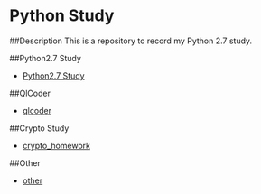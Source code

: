 # Python Study
##Description
This is a repository to record my Python 2.7 study.

##Python2.7 Study
- [Python2.7 Study](study)

##QlCoder
- [qlcoder](qlcoder)

##Crypto Study
- [crypto_homework](crypto_homework)

##Other
- [other](other)
